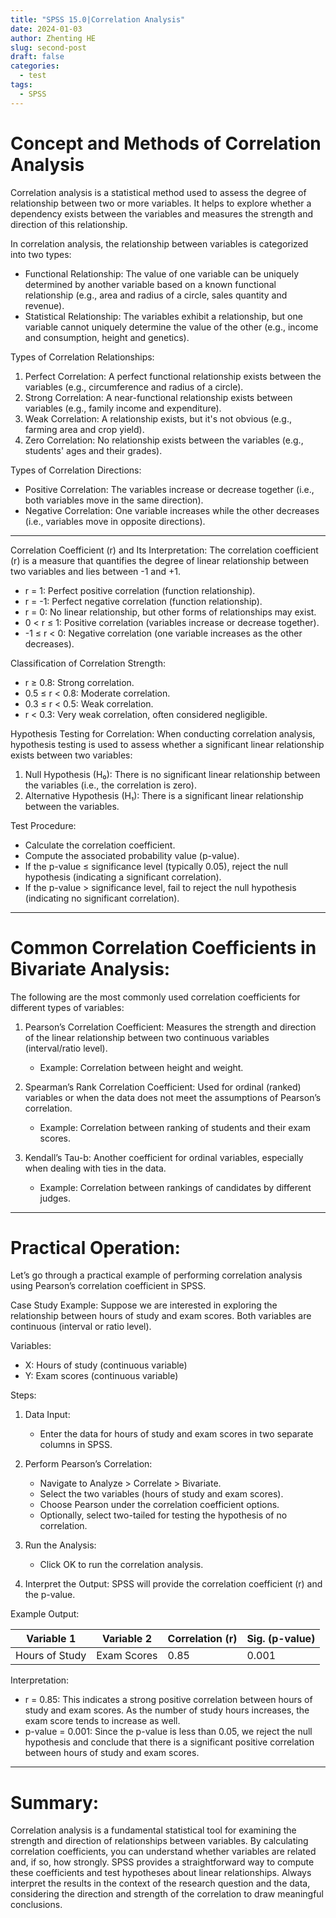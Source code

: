 ```yaml
---
title: "SPSS 15.0|Correlation Analysis"
date: 2024-01-03
author: Zhenting HE
slug: second-post
draft: false
categories:
  - test
tags:
  - SPSS
---
```

# Concept and Methods of Correlation Analysis

Correlation analysis is a statistical method used to assess the degree of relationship between two or more variables. It helps to explore whether a dependency exists between the variables and measures the strength and direction of this relationship.

In correlation analysis, the relationship between variables is categorized into two types:
- Functional Relationship: The value of one variable can be uniquely determined by another variable based on a known functional relationship (e.g., area and radius of a circle, sales quantity and revenue).
- Statistical Relationship: The variables exhibit a relationship, but one variable cannot uniquely determine the value of the other (e.g., income and consumption, height and genetics).

 Types of Correlation Relationships:
1. Perfect Correlation: A perfect functional relationship exists between the variables (e.g., circumference and radius of a circle).
2. Strong Correlation: A near-functional relationship exists between variables (e.g., family income and expenditure).
3. Weak Correlation: A relationship exists, but it's not obvious (e.g., farming area and crop yield).
4. Zero Correlation: No relationship exists between the variables (e.g., students' ages and their grades).

 Types of Correlation Directions:
- Positive Correlation: The variables increase or decrease together (i.e., both variables move in the same direction).
- Negative Correlation: One variable increases while the other decreases (i.e., variables move in opposite directions).

---

 Correlation Coefficient (r) and Its Interpretation:
The correlation coefficient (r) is a measure that quantifies the degree of linear relationship between two variables and lies between -1 and +1.

- r = 1: Perfect positive correlation (function relationship).
- r = -1: Perfect negative correlation (function relationship).
- r = 0: No linear relationship, but other forms of relationships may exist.
- 0 < r ≤ 1: Positive correlation (variables increase or decrease together).
- -1 ≤ r < 0: Negative correlation (one variable increases as the other decreases).

 Classification of Correlation Strength:
- r ≥ 0.8: Strong correlation.
- 0.5 ≤ r < 0.8: Moderate correlation.
- 0.3 ≤ r < 0.5: Weak correlation.
- r < 0.3: Very weak correlation, often considered negligible.

 Hypothesis Testing for Correlation:
When conducting correlation analysis, hypothesis testing is used to assess whether a significant linear relationship exists between two variables:

1. Null Hypothesis (H₀): There is no significant linear relationship between the variables (i.e., the correlation is zero).
2. Alternative Hypothesis (H₁): There is a significant linear relationship between the variables.

Test Procedure:
- Calculate the correlation coefficient.
- Compute the associated probability value (p-value).
- If the p-value ≤ significance level (typically 0.05), reject the null hypothesis (indicating a significant correlation).
- If the p-value > significance level, fail to reject the null hypothesis (indicating no significant correlation).

---

# Common Correlation Coefficients in Bivariate Analysis:
The following are the most commonly used correlation coefficients for different types of variables:

1. Pearson’s Correlation Coefficient: Measures the strength and direction of the linear relationship between two continuous variables (interval/ratio level).
   - Example: Correlation between height and weight.

2. Spearman’s Rank Correlation Coefficient: Used for ordinal (ranked) variables or when the data does not meet the assumptions of Pearson’s correlation.
   - Example: Correlation between ranking of students and their exam scores.

3. Kendall’s Tau-b: Another coefficient for ordinal variables, especially when dealing with ties in the data.
   - Example: Correlation between rankings of candidates by different judges.

---

# Practical Operation: 

Let’s go through a practical example of performing correlation analysis using Pearson’s correlation coefficient in SPSS.

 Case Study Example:
Suppose we are interested in exploring the relationship between hours of study and exam scores. Both variables are continuous (interval or ratio level).

Variables:
- X: Hours of study (continuous variable)
- Y: Exam scores (continuous variable)

Steps:

1. Data Input:
   - Enter the data for hours of study and exam scores in two separate columns in SPSS.

2. Perform Pearson’s Correlation:
   - Navigate to Analyze > Correlate > Bivariate.
   - Select the two variables (hours of study and exam scores).
   - Choose Pearson under the correlation coefficient options.
   - Optionally, select two-tailed for testing the hypothesis of no correlation.

3. Run the Analysis:
   - Click OK to run the correlation analysis.

4. Interpret the Output:
   SPSS will provide the correlation coefficient (r) and the p-value.

Example Output:

| Variable 1        | Variable 2       | Correlation (r) | Sig. (p-value) |
|-------------------|------------------|-----------------|----------------|
| Hours of Study    | Exam Scores      | 0.85            | 0.001          |

Interpretation:
- r = 0.85: This indicates a strong positive correlation between hours of study and exam scores. As the number of study hours increases, the exam score tends to increase as well.
- p-value = 0.001: Since the p-value is less than 0.05, we reject the null hypothesis and conclude that there is a significant positive correlation between hours of study and exam scores.

---

# Summary:

Correlation analysis is a fundamental statistical tool for examining the strength and direction of relationships between variables. By calculating correlation coefficients, you can understand whether variables are related and, if so, how strongly. SPSS provides a straightforward way to compute these coefficients and test hypotheses about linear relationships. Always interpret the results in the context of the research question and the data, considering the direction and strength of the correlation to draw meaningful conclusions.